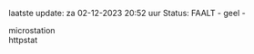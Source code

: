 laatste update: 
za 02-12-2023 20:52   uur 
Status: FAALT - geel - 
<div class="service Y">microstation</div><div class="service G">httpstat</div>